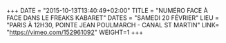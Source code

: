 +++
DATE = "2015-10-13T13:40:49+02:00"
TITLE = "NUMÉRO FACE À FACE DANS LE FREAKS KABARET"
DATES = "SAMEDI 20 FÉVRIER"
LIEU = "PARIS À 12H30, POINTE JEAN POULMARCH - CANAL ST MARTIN"
LINK= "https://vimeo.com/152961092"
WEIGHT=1
+++

